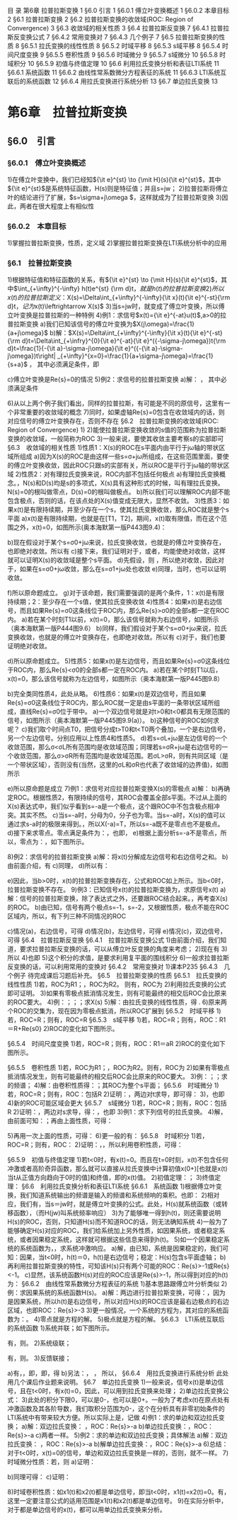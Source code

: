 
目       录
第6章 拉普拉斯变换	1
§6.0 引言	1
§6.0.1 傅立叶变换概述	1
§6.0.2 本章目标	2
§6.1 拉普拉斯变换	2
§6.2 拉普拉斯变换的收敛域(ROC: Region of Convergence)	3
§6.3 收敛域的相关性质	3
§6.4 拉普拉斯反变换	7
§6.4.1 拉普拉斯反变换公式	7
§6.4.2 常用变换对	7
§6.4.3 几个例子	7
§6.5 拉普拉斯变换的性质	8
§6.5.1 拉氏变换的线性性质	8
§6.5.2 时域平移	8
§6.5.3 s域平移	8
§6.5.4 时间尺度变换	9
§6.5.5 卷积性质	9
§6.5.6 时域微分	9
§6.5.7 s域微分	10
§6.5.8 时域积分	10
§6.5.9 初值与终值定理	10
§6.6 利用拉氏变换分析和表征LTI系统	11
§6.6.1 系统函数	11
§6.6.2 由线性常系数微分方程表征的系统	11
§6.6.3 LTI系统互联后的系统函数	12
§6.6.4 用拉氏变换进行系统分析	13
§6.7 单边拉氏变换	13


# 第6章　拉普拉斯变换
## §6.0　引言
### §6.0.1　傅立叶变换概述
1)在傅立叶变换中，我们已经知${\it e}^{st} \to {\mit H}(s){\it e}^{st}$，其中${\it e}^{st}$是系统特征函数，H(s)则是特征值；并且s=jw；
2)拉普拉斯将傅立叶的结论进行了扩展，$s=\sigma+j\omega $，这样就成为了拉普拉斯变换
3)因此，两者在很大程度上有相似性
### §6.0.2　本章目标
1)掌握拉普拉斯变换，性质，定义域
2)掌握拉普拉斯变换在LTI系统分析中的应用
### §6.1　拉普拉斯变换
1)根据特征值和特征函数的关系，有${\it e}^{st} \to {\mit H}(s){\it e}^{st}$，其中$\int_{+\infty}^{-\infty} h(t)e^{st} \{\rm d}t$，就是h(t)的拉普拉斯变换
2)所以x(t)的拉普拉斯定义：$X(s)=\Delta\int_{+\infty}^{-\infty}{\it x}(t){\it e}^{-st}\{\rm d}t$，记为$x(t)\leftrightarrow X(s)$
3)当s=jw时，就变成了傅立叶变换，所以傅立叶变换是拉普拉斯的一种特例
4)例1：求信号$x(t)={\it e}^{-at}u(t)$,a>0的拉普拉斯变换
a)我们已知该信号的傅立叶变换为$X(j\omega)=\frac{1}{a+j\omega}$
b)解：$X(s)=\Delta\int_{+\infty}^{-\infty}{\it x}(t){\it e}^{-st}\{\rm d}t=\Delta\int_{+\infry}^{0}{\it e}^{-at}{\it e}^({-\sigma-j\omega})t\{\rm d}t=\frac{1}{-{\it a}-\sigma-j\omega}\{\it e}^({-{\it a}-\sigma-j\omega})t\right| _{+\infty}^{x=0}=\frac{1}{a+\sigma-j\omega}=\frac{1}{s+a}$
，
其中必须满足条件，即

c)傅立叶变换是Re{s}=0的情况
5)例2：求信号的拉普拉斯变换
a)解：
，
其中必须满足条件

6)从以上两个例子我们看出，同样的拉普拉斯，有可能是不同的原信号，这里有一个非常重要的收敛域的概念
7)同时，如果虚轴Re{s}=0包含在收敛域内的话，则对应信号的傅立叶变换存在，否则不存在
§6.2　拉普拉斯变换的收敛域(ROC: Region of Convergence)
1)
2)能使拉普拉斯变换收敛的s值的范围称为拉普拉斯变换的收敛域，一般简称为ROC
3)一般来说，要使其收敛主要考察s的实部即可
§6.3　收敛域的相关性质
1)性质1：X(s)的ROC在s平面内由平行于jω轴的带状区域所组成
a)因为X(s)的ROC是由这样一些s=σ+jω所组成，在这些范围里面，要使的傅立叶变换收敛，因此ROC只跟s的实部有关，所以ROC是平行于jω轴的带状区域
2)性质2：对有理拉氏变换来说，ROC内部不包括任何极点
a)有理拉氏变换概念。，N(s)和D(s)均是s的多项式，X(s)具有这种形式的时候，叫有理拉氏变换。N(s)=0的根叫做零点，D(s)=0的根叫做极点。
b)所以我们可以理解ROC内部不能包含极点，否则的话，在该点处的X(s)值变成无限大，显然不收敛。
3)性质3：如果x(t)是有限持续期，并至少存在一个s，使其拉氏变换收敛，那么ROC就是整个s平面
a)x(t)是有限持续期，也就是在[T1，T2]，期间，x(t)取有限值，而在这个范围之外，x(t)=0，如图所示(奥本海默第一版P443图9.4)：


b)现在假设对于某个s=σ0+jω来说，拉氏变换收敛，也就是的傅立叶变换存在，也即绝对收敛。所以有
c)接下来，我们证明对于，或者，均能使绝对收敛，这样就可以证明X(s)的收敛域是整个s平面。
d)先假设，则
，所以绝对收敛，因此对于，如果在s=σ0+jω收敛，那么在s=σ1+jω处也收敛
e)同理，当时，也可以证明收敛。

f)所以原命题成立。
g)对于该命题，我们需要强调的是两个条件，1：x(t)是有限持续期；2：至少存在一个s值，使其拉氏变换收敛
4)性质4：如果x(t)是右边信号，而且如果Re{s}=σ0这条线位于ROC内，那么Re{s}>σ0的全部s都一定在ROC内。
a)若在某个时刻T1以前，x(t)=0，那么该信号就称为右边信号，如图所示（奥本海默第一版P444图9.6）
b)同样，我们假设对于某个s=σ0+jω来说，拉氏变换收敛，也就是的傅立叶变换存在，也即绝对收敛。所以有
c)对于，我们也要证明绝对收敛。

d)所以原命题成立。
5)性质5：如果x(t)是左边信号，而且如果Re{s}=σ0这条线位于ROC内，那么Re{s}<σ0的全部s都一定在ROC内。
a)若在某个时刻T1以后，x(t)=0，那么该信号就称为左边信号，如图所示（奥本海默第一版P445图9.8）


b)完全类同性质4，此处从略。
6)性质6：如果x(t)是双边信号，而且如果Re{s}=σ0这条线位于ROC内，那么ROC就一定是由s平面的一条带状区域所组成，直线Re{s}=σ0位于带中。
a)一个双边信号就是对t>0和t<0都具有无限范围的信号，如图所示（奥本海默第一版P445图9.9(a)）。
b)这种信号的ROC如何求呢？
c)我们取个时间点T0，把信号分成t>T0和t<T0两个叠加，一个是右边信号，另一个左边信号。分别应用以上性质4和性质5。
d)若s=σL+jω是左边信号的一个收敛范围，那么σ<σL所有范围均是收敛域范围；同理若s=σR+jω是右边信号的一个收敛范围，那么σ>σR所有范围均是收敛域范围。若σL>σR，则有共同区域（是一个带状区域），否则没有(当然，这里的σL和σR也代表了收敛域的边界值)，如图所示

e)所以原命题是成立
7)例1：求信号对应拉普拉斯变换X(s)的零极点
a)解：
b)再确定ROC。根据性质2，有限持续的信号，其ROC会覆盖全部s平面。不过从上面的X(s)表达式中，我们似乎看到s=-a是一个极点，这个跟ROC中不包含极点相冲突。其实不然。
c)当s=-a时，分母为0，分子也为零。当s=-a时，X(s)的值可以通过求s-a时的极限来得到。，所以X(-a)=T，所以s=-a既不是零点也不是极点。
d)接下来求零点。零点满足条件为：，也即，
e)根据上面分析s=-a不是零点，所以，零点为：，如下图所示。

8)例2：求信号的拉普拉斯变换
a)解：将x(t)分解成左边信号和右边信号之和。
b)由前面介绍，有
c)同理，
d)所以有：

e)因此，当b>0时，x(t)的拉普拉斯变换存在，公式和ROC如上所示。当b<0时，拉普拉斯变换不存在。
9)例3：已知信号x(t)的拉普拉斯变换为，求原信号x(t)
a)解：信号的拉普拉斯变换，除了表达式之外，还要跟ROC结合起来。，再考查X(s)的ROC。
b)由已知，信号有两个极点s=-1，s=-2，又根据性质，极点不能在ROC区域内，所以，有下列三种不同情况的ROC

c)情况(a)，右边信号，可得
d)情况(b)，左边信号，可得
e)情况(c)，双边信号，可得
§6.4　拉普拉斯反变换
§6.4.1　拉普拉斯反变换公式
1)由前面介绍，我们知道，要求拉普拉斯反变换的话，可以从傅立叶反变换的角度来考虑；
2)现在有
3)所以
4)也即
5)这个积分的求值，是要求利用复平面的围线积分
6)一般求拉普拉斯反变换的话，可以利用常用的变换对
§6.4.2　常用变换对
1)课本P235
§6.4.3　几个例子
待完成课后习题后补充。
§6.5　拉普拉斯变换的性质
§6.5.1　拉氏变换的线性性质
1)若，ROC为R1；，ROC为R2。
则有，ROC为
2)利用拉氏变换的公式即可证明。
3)如果有零极点抵消情况发生，则有可能最终的相交后ROC会比原来的ROC要大。
4)例：；；；求X(s)
5)解：由拉氏变换的线性性质，得
.
6)原来两个ROC的交集为，现在因为零极点抵消，所以ROC扩展到
§6.5.2　时域平移
1)若，ROC=R；则有，ROC=R
§6.5.3　s域平移
1)若，ROC=R；则有，ROC：R1＝R+Re{s0}
2)ROC的变化如下图所示。

§6.5.4　时间尺度变换
1)若，ROC=R；则有，ROC：R1＝aR
2)ROC的变化如下图所示。

§6.5.5　卷积性质
1)若，ROC为R1；，ROC为R2。则有，ROC为
2)如果有零极点抵消情况发生，则有可能最终的相交后ROC会比原来的ROC要大。
3)例：；；求的频谱；
4)解：由卷积性质得：；其ROC为整个s平面；
§6.5.6　时域微分
1)若，ROC=R；则有，ROC：包括R
2)证明：，两边对t求导，即可得：
3)，也即
4)新的ROC可能区域会更大
§6.5.7　s域微分
1)若，ROC=R；则有，ROC：包括R
2)证明：，两边对s求导，得：，也即
3)例1：求下列信号的拉氏变换。
4)解，由前面可知：；再由上面性质，可得：

5)再用一次上面的性质，可得：
6)更一般的有：
§6.5.8　时域积分
1)若，ROC=R；则有，ROC：
2)证明：，，所以利用卷积性质，可得：

§6.5.9　初值与终值定理
1)若t<0时，有x(t)=0。而且在t=0时刻，x(t)不包含任何冲激或者高阶奇异函数，那么就可以直接从拉氏变换中计算初值x(0+)[也就是x(t)当t从正值方向趋向于0时的值]和终值，即的x(t)值。
2)初值定理：；
3)终值定理：
§6.6　利用拉氏变换分析和表征LTI系统
§6.6.1　系统函数
1)根据傅立叶变换，我们知道系统输出的频谱是输入的频谱和系统频响的乘积。也即：
2)相对应，我们有，当s＝jw时，就是傅立叶变换的公式。此处，H(s)就系统函数（或转移函数），（而H(jw)叫系统频率响应）
3)为了能够唯一得到h(t)，则还需要说明H(s)的ROC，否则，只知道H(s)而不知道ROC的话，则无法确知系统
4)一般为了能够确定H(s)对应的ROC，我们给系统加上另外性质，如因果系统，或者稳定系统，或者因果稳定系统，这样就可根据这些信息来得到h(t)。
5)如一个因果稳定系统的系统函数为，，求系统冲激响应。
a)解，由已知，系统是因果稳定的，我们可知：因果，当t<0时，h(t)＝0，h(t)是右边信号；稳定：H(s)包含s平面虚轴；
b)再利用拉普拉斯变换的特性，可知该H(s)只有两个可能的ROC：Re{s}>-1或Re{s}<-1。
c)显然，该系统函数H(s)对应的ROC应该是Re{s}>-1，所以得到对应的h(t)为：
§6.6.2　由线性常系数微分方程表征的系统
1)基本思路跟傅立叶分析类似
2)例：求因果系统的系统函数H(s)。
a)解：两边进行拉普拉斯变换，可得：，因为是因果系统，所以h(t)是右边信号，所以对应H(s)的ROC应该是最右边极点的右边区域，也即ROC：Re{s}>-3
3)更一般情况，一个系统的方程为，其对应的系统函数为：。
4)零点就是方程的解。
5)极点就是方程的解。
§6.6.3　LTI系统互联后的系统函数
1)系统并联；如下图所示。

有，则。
2)系统级联；

有，则。
3)反馈联接；

a)有，，即，即，得
b)另法：，
，
所以，
§6.6.4　用拉氏变换进行系统分析
此处用几个课后作业题来说明。
§6.7　单边拉氏变换
1)一般来说，信号x(t)是单边信号，且在t<0时，有x(t)=0，因此，可以用到拉氏变换来处理；
2)单边拉氏变换公式：
3)此处的积分下限0，可以是0-，也可以是0+。一般为了考虑x(t)在原点处有冲激函数及其各阶导数，我们取积分范围为0-，这个在分析具有非零初始条件的LTI系统中有带来较大方便。所以实际上是，记做
4)例1：求的单边和双边拉氏变换；
a)解：双边拉氏变换：
，ROC：Re{s}>-a
b)单边拉氏变换：，ROC：Re{s}>-a
c)两者一样。
5)例2：求的单边和双边拉氏变换；具体解法
a)解：双边拉氏变换：
，ROC：Re{s}>-a
b)解单边拉氏变换：，ROC：Re{s}>-a
6)总结：对于t<0时，x(t)=0的信号，单边和双边拉氏变换是一样的，否则，就不一样。
7)时域微分性质：若，则
a)证明：

b)同理可得：
c)证明：

8)时域卷积性质：如x1(t)和x2(t)都是单边信号，即当t<0时，x1(t)=x2(t)=0。有，这里一定要注意公式的适用范围是x1(t)和x2(t)都是单边信号。
9)在实际分析中，对于都是单边信号的x(t)，都可以用单边拉氏变换来分析。